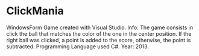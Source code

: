 # ClickMania
WindowsForm Game created with Visual Studio.
Info: The game consists in click the ball that matches the color of the one in the center position. If the right ball was clicked, a point is added to the score, otherwise, the point is subtracted. 
Programming Language used C#. 
Year: 2013.
